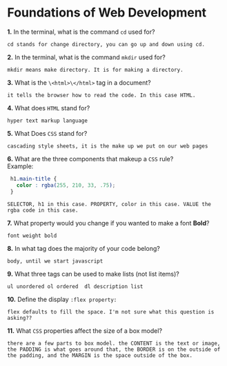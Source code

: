 # Foundations of Web Development

**1.** In the terminal, what is the command `cd` used for?
<!-- enter you answer in the space below -->
```
cd stands for change directory, you can go up and down using cd. 
```

**2.** In the terminal, what is the command `mkdir` used for?
<!-- enter you answer in the space below -->
```
mkdir means make directory. It is for making a directory. 
```

**3.** What is the `\<html>\</html>` tag in a document?
<!-- enter you answer in the space below -->
```
it tells the browser how to read the code. In this case HTML. 
```

**4.** What does `HTML` stand for?
<!-- enter you answer in the space below -->
```
hyper text markup language
```

**5.** What Does `CSS` stand for?
<!-- enter you answer in the space below -->
```
cascading style sheets, it is the make up we put on our web pages
```

**6.** What are the three components that makeup a `CSS` rule? <br> Example:
```css
 h1.main-title {
   color : rgba(255, 210, 33, .75);
 }
```
<!-- enter you answer in the space below -->
```
SELECTOR, h1 in this case. PROPERTY, color in this case. VALUE the rgba code in this case.
```

**7.** What property would you change if you wanted to make a font **Bold**?
<!-- enter you answer in the space below -->
```
font weight bold 
```

**8.** In what tag does the majority of your code belong?
<!-- enter you answer in the space below -->
```
body, until we start javascript
```

**9.** What three tags can be used to make lists (not list items)?
<!-- enter you answer in the space below -->
```
ul unordered ol ordered  dl description list
```

**10.** Define the display `:flex property:`
<!-- enter you answer in the space below -->
```
flex defaults to fill the space. I'm not sure what this question is asking??
```

**11.** What `CSS` properties affect the size of a box model?
<!-- enter you answer in the space below -->
```
there are a few parts to box model. the CONTENT is the text or image, the PADDING is what goes around that, the BORDER is on the outside of the padding, and the MARGIN is the space outside of the box.  
```